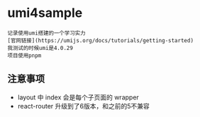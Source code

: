 # umi4sample

    记录使用umi搭建的一个学习实力
    [官网链接](https://umijs.org/docs/tutorials/getting-started)
    我测试的时候umi是4.0.29
    项目使用pnpm

## 注意事项

- layout 中 index 会是每个子页面的 wrapper
- react-router 升级到了6版本，和之前的5不兼容
